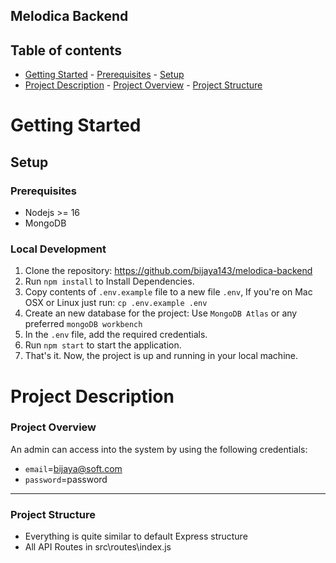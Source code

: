 ## Melodica Backend

## Table of contents

- [Getting Started](#getting-started) - [Prerequisites](#Prerequisites) - [Setup](#Setup)
- [Project Description](#project-description) - [Project Overview](#project-overview) - [Project Structure](#project-structure)

# Getting Started

## Setup

### Prerequisites

- Nodejs >= 16
- MongoDB

### Local Development

1. Clone the repository: https://github.com/bijaya143/melodica-backend
2. Run `npm install` to Install Dependencies.
3. Copy contents of `.env.example` file to a new file `.env`, If you're on Mac OSX or Linux just run: `cp .env.example .env`
4. Create an new database for the project: Use `MongoDB Atlas` or any preferred `mongoDB workbench`
5. In the `.env` file, add the required credentials.
6. Run `npm start` to start the application.
7. That's it. Now, the project is up and running in your local machine.

# Project Description

### Project Overview

An admin can access into the system by using the following credentials:

- `email`=bijaya@soft.com
- `password`=password

---

### Project Structure

- Everything is quite similar to default Express structure
- All API Routes in src\routes\index.js
